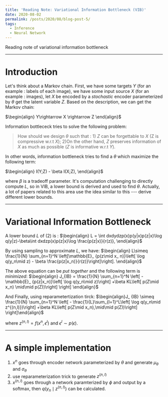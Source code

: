 ```yaml
---
title: 'Reading Note: Variational Information Bottleneck (VIB)'
date: 2020-08-02
permalink: /posts/2020/08/blog-post-5/
tags:
  - Inference
  - Neural Network
---
```


Reading note of variational information bottleneck 

---
Introduction
===

Let's think about a Markov chain. First, we have some targets $Y$ (for an example : labels of each image), we have some input source $X$ (for an example : images), let $X$ be encoded by a *stochastic* encoder parameterized by $\theta$ get the latent variable $Z$. Based on the description, we can get the Markov chain:

$\begin{align}
Y\rightarrow X \rightarrow Z
\end{align}$

Information bottlececk tries to solve the following problem:

> How should we design $\theta$ such that : 1) $Z$ can be forgettable to $X$ (Z is compressive w.r.t $X$);  2)On the other hand, $Z$ preserves information of $X$ as much as possible ($Z$ is informative w.r.t $Y$).

In other words, information bottleneck tries to find a $\theta$ which maximize the following term:

$\begin{align}
I(Y;Z) - \beta I(X;Z),
\end{align}$

where $\beta$ is a tradeoff parameter. It's computation challenging to directly compute $L$, so in VIB, a lower bound is derived and used to find $\theta$. Actually, a lot of papers related to this area use the idea similar to this --- derive different lower bounds.

---

Variational Information Bottleneck
===

A lower bound $L$ of (2) is :
$\begin{align}
L = \int dxdydzp(x)p(y|x)p(z|x)\log q(y|z)-\beta\int dxdzp(x)p(z|x)\log \frac{p(z|x)}{r(z)},
\end{align}$

By using sampling to approximate $L$, we have:
$\begin{align}
L\simeq \frac{1}{N} \sum_{n=1}^N \left[\mathbb{E}_ {p(z\mid x_ n)}\left[ \log q(y_n\mid z)  - \beta \frac{p(z|x_n)}{r(z)}\right]\right].
\end{align}$

The above equation can be *put together* and the following term is *minimized*:
$\begin{align}
J_{IB} = \frac{1}{N} \sum_{n=1}^N \left[ - \mathbb{E}_ {p(z|x_n)}\left[ \log q(y_n\mid z)\right] +\beta KL\left[ p(Z\mid x_n) \mid\mid p(Z))\right] \right]
\end{align}$

And Finally, using reparametertization tirck: 
$\begin{align}J_ {IB} \simeq \frac{1}{N} \sum_{n=1}^N \left[ - \frac{1}{L}\sum_{l=1}^L\left[ \log q(y_n\mid z^{(n,l)})\right] +\beta KL\left[ p(Z\mid x_n),\mid\mid p(Z))\right] \right]\end{align}$

where $z^{(n,l)} = f(x^n,\epsilon^l)$ and $\epsilon^l\sim p(\epsilon)$. 

---

A simple implementation
===
1. $x^n$ goes through encoder network parameterized by $\theta$ and generate $\mu_\theta$ and $\sigma_\theta$
2. use reparameterization trick to generate $z^{(n,l)}$
3. $x^{(n,l)}$ goes through a network paramterized by $\phi$ and output by a softmax, then $q(y_n\mid z^{(n,l)})$ can be calculated.